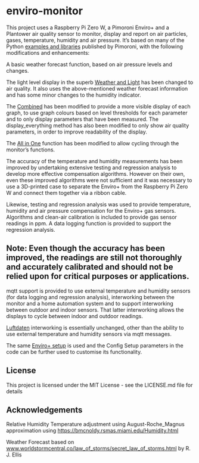 # enviro-monitor
This project uses a Raspberry Pi Zero W, a Pimoroni Enviro+ and a Plantower air quality sensor to monitor, display and report on air particles, gases, temperature, humidity and air pressure. It’s based on many of the Python [examples and libraries]( https://github.com/pimoroni/enviroplus-python) published by Pimoroni, with the following modifications and enhancements:

A basic weather forecast function, based on air pressure levels and changes.

The light level display in the superb [Weather and Light](https://github.com/pimoroni/enviroplus-python/blob/master/examples/weather-and-light.py) has been changed to air quality. It also uses the above-mentioned weather forecast information and has some minor changes to the humidity indicator.

The [Combined]( https://github.com/pimoroni/enviroplus-python/blob/master/examples/combined.py) has been modified to provide a more visible display of each graph, to use graph colours based on level thresholds for each parameter and to only display parameters that have been measured. The display_everything method has also been modified to only show air quality parameters, in order to improve readability of the display.

The [All in One]( https://github.com/pimoroni/enviroplus-python/blob/master/examples/all-in-one.py) function has been modified to allow cycling through the monitor’s functions.

The accuracy of the temperature and humidity measurements has been improved by undertaking extensive testing and regression analysis to develop more effective compensation algorithms. However on their own, even these improved algorithms were not sufficient and it was necessary to use a 3D-printed case to separate the Enviro+ from the Raspberry Pi Zero W and connect them together via a ribbon cable. 

Likewise, testing and regression analysis was used to provide temperature, humidity and air pressure compensation for the Enviro+ gas sensors. Algorithms and clean-air calibration is included to provide gas sensor readings in ppm. A data logging function is provided to support the regression analysis.

## Note: Even though the accuracy has been improved, the readings are still not thoroughly and accurately calibrated and should not be relied upon for critical purposes or applications.

mqtt support is provided to use external temperature and humidity sensors (for data logging and regression analysis), interworking between the monitor and a home automation system and to support interworking between outdoor and indoor sensors. That latter interworking allows the displays to cycle between indoor and outdoor readings.

[Luftdaten]( https://github.com/pimoroni/enviroplus-python/blob/master/examples/luftdaten.py)  interworking is essentially unchanged, other than the ability to use external temperature and humidity sensors via mqtt messages. 

The same [Enviro+ setup]( https://github.com/pimoroni/enviroplus-python/blob/master/README.md) is used and the Config Setup parameters in the code can be further used to customise its functionality.

## License
This project is licensed under the MIT License - see the LICENSE.md file for details

## Acknowledgements
Relative Humidity Temperature adjustment using August-Roche_Magnus approximation using https://bmcnoldy.rsmas.miami.edu/Humidity.html

Weather Forecast based on www.worldstormcentral.co/law_of_storms/secret_law_of_storms.html by R. J. Ellis
